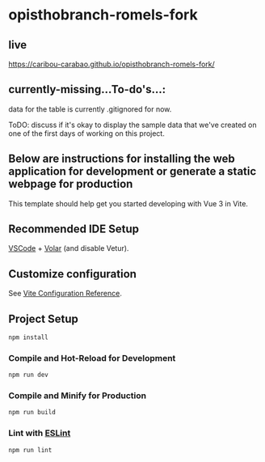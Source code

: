 # opisthobranch-romels-fork

## live

https://caribou-carabao.github.io/opisthobranch-romels-fork/

## currently-missing...To-do's...:

data for the table is currently .gitignored for now.

ToDO: discuss if it's okay to display the sample data that we've created on one of the first days of working on this project. 

## Below are instructions for installing the web application for development or generate a static webpage for production

This template should help get you started developing with Vue 3 in Vite.

## Recommended IDE Setup

[VSCode](https://code.visualstudio.com/) + [Volar](https://marketplace.visualstudio.com/items?itemName=Vue.volar) (and disable Vetur).

## Customize configuration

See [Vite Configuration Reference](https://vite.dev/config/).

## Project Setup

```sh
npm install
```

### Compile and Hot-Reload for Development

```sh
npm run dev
```

### Compile and Minify for Production

```sh
npm run build
```

### Lint with [ESLint](https://eslint.org/)

```sh
npm run lint
```
